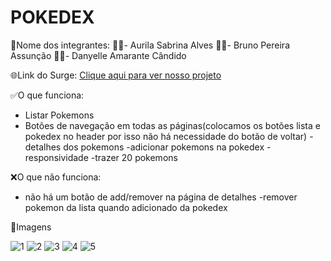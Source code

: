 # POKEDEX

🤝Nome dos integrantes: 
👩‍💻- Aurila Sabrina Alves
👨‍💻- Bruno Pereira Assunção
👩‍💻- Danyelle Amarante Cândido

🌐Link do Surge: 
[Clique aqui para ver nosso projeto](pokedex-grupo5-franklin.surge.shm)


✅O que funciona:
- Listar Pokemons
- Botões de navegação em todas as páginas(colocamos os botões lista e pokedex no header por isso não há necessidade do botão de voltar)
-detalhes dos pokemons
-adicionar pokemons na pokedex
-responsividade
-trazer 20 pokemons

❌O que não funciona: 
- não há um botão de add/remover na página de detalhes
-remover pokemon da lista quando adicionado da pokedex


📸Imagens

![1](https://user-images.githubusercontent.com/90638175/179428441-09f7a1a5-f229-4f4a-97fc-40ec47891bec.PNG)
![2](https://user-images.githubusercontent.com/90638175/179428439-575b22e6-7b93-44d3-96e6-2e1e7fd60c7f.PNG)
![3](https://user-images.githubusercontent.com/90638175/179428438-983974c5-1fee-41bb-8eeb-df88e86ad3f1.PNG)
![4](https://user-images.githubusercontent.com/90638175/179428436-890af74c-bb2c-4ff5-b7ab-14493e8d7926.PNG)
![5](https://user-images.githubusercontent.com/90638175/179428435-c5a39120-7c34-4df8-aeeb-c8e18a6216c6.PNG)






